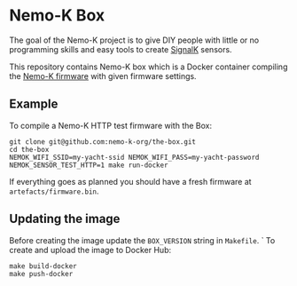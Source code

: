 # Nemo-K Box

The goal of the Nemo-K project is to give DIY people with little or no
programming skills and easy tools to create [SignalK](http://signalk.org/)
sensors.

This repository contains Nemo-K box which is a Docker container compiling
the [Nemo-K firmware](https://github.com/nemo-k-org/firmware) with given
firmware settings.

## Example

To compile a Nemo-K HTTP test firmware with the Box:

```
git clone git@github.com:nemo-k-org/the-box.git
cd the-box
NEMOK_WIFI_SSID=my-yacht-ssid NEMOK_WIFI_PASS=my-yacht-password NEMOK_SENSOR_TEST_HTTP=1 make run-docker
```
If everything goes as planned you should have a fresh firmware at `artefacts/firmware.bin`.

## Updating the image

Before creating the image update the `BOX_VERSION` string in `Makefile`.
`
To create and upload the image to Docker Hub:

```
make build-docker
make push-docker
```
